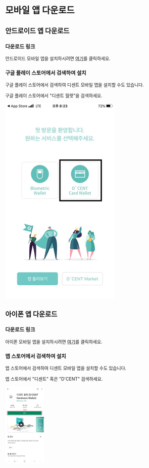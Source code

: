 # 모바일 앱 다운로드

## 안드로이드 앱 다운로드 <a id="android"></a>

### 다운로드 링크

안드로이드 모바일 앱을 설치하시려면 [여기](https://play.google.com/store/apps/details?id=com.kr.iotrust.dcent.wallet)를 클릭하세요.

### 구글 플레이 스토어에서 검색하여 설치

구글 플레이 스토어에서 검색하여 디센트 모바일 앱을 설치할 수도 있습니다.

구글 플레이 스토어에서 "디센트 월렛"을 검색하세요.

![&#xAD6C;&#xAE00; &#xD50C;&#xB808;&#xC774;&#xC2A4;&#xD1A0;&#xC5B4; &#xB514;&#xC13C;&#xD2B8; &#xC6D4;&#xB81B; &#xAC80;&#xC0C9; &#xD654;&#xBA74;](../.gitbook/assets/image%20%2884%29.png)

## 아이폰 앱 다운로드 <a id="iphone"></a>

### 다운로드 링크

아이폰 모바일 앱을 설치하시려면 [여기](https://apps.apple.com/kr/app/dcent-hardware-wallet/id1447206611)를 클릭하세요.

### 앱 스토어에서 검색하여 설치

앱 스토어에서 검색하여 디센트 모바일 앱을 설치할 수도 있습니다.

앱 스토어에서 "디센트" 혹은 "D'CENT" 검색하세요.

![](../.gitbook/assets/image%20%28190%29.png)

